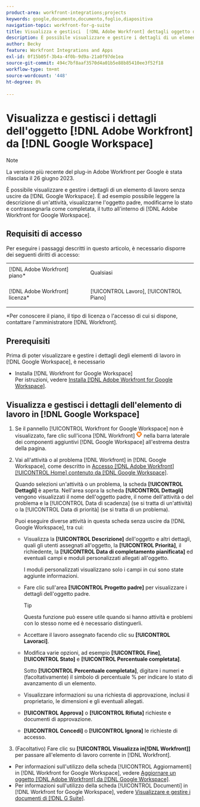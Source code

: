 ```yaml
---
product-area: workfront-integrations;projects
keywords: google,documento,documento,foglio,diapositiva
navigation-topic: workfront-for-g-suite
title: Visualizza e gestisci  [!DNL Adobe Workfront] dettagli oggetto da Google Workspace
description: È possibile visualizzare e gestire i dettagli di un elemento di lavoro senza uscire da Google Workspace. Ad esempio, è possibile leggere la descrizione di un'attività, visualizzarne l'oggetto padre, modificarne lo stato e contrassegnarla come completata, il tutto all'interno di [!DNL Adobe Workfront] per Google Workspace.
author: Becky
feature: Workfront Integrations and Apps
exl-id: 0f15b05f-3b4a-4f0b-9d9a-21a0f97de1ea
source-git-commit: 494c7bf8aaf3570d4a01b5e88b85410ee3f52f18
workflow-type: tm+mt
source-wordcount: '448'
ht-degree: 0%

---
```


# Visualizza e gestisci i dettagli dell&#39;oggetto [!DNL Adobe Workfront] da [!DNL Google Workspace]

>[!NOTE]
>
>La versione più recente del plug-in Adobe Workfront per Google è stata rilasciata il 26 giugno 2023.

È possibile visualizzare e gestire i dettagli di un elemento di lavoro senza uscire da [!DNL Google Workspace]. È ad esempio possibile leggere la descrizione di un&#39;attività, visualizzarne l&#39;oggetto padre, modificarne lo stato e contrassegnarla come completata, il tutto all&#39;interno di [!DNL Adobe Workfront for Google Workspace].

## Requisiti di accesso

Per eseguire i passaggi descritti in questo articolo, è necessario disporre dei seguenti diritti di accesso:

<table style="table-layout:auto"> 
 <col> 
 <col> 
 <tbody> 
  <tr> 
   <td role="rowheader">[!DNL Adobe Workfront] piano*</td> 
   <td> <p>Qualsiasi</p> </td> 
  </tr> 
  <tr> 
   <td role="rowheader">[!DNL Adobe Workfront] licenza*</td> 
   <td> <p>[!UICONTROL Lavoro], [!UICONTROL Piano]</p> </td> 
  </tr> 
</tbody> 
</table>

&#42;Per conoscere il piano, il tipo di licenza o l&#39;accesso di cui si dispone, contattare l&#39;amministratore [!DNL Workfront].

## Prerequisiti

Prima di poter visualizzare e gestire i dettagli degli elementi di lavoro in [!DNL Google Workspace], è necessario

* Installa [!DNL Workfront for Google Workspace]\
   Per istruzioni, vedere [Installa [!DNL Adobe Workfront for Google Workspace]](../../workfront-integrations-and-apps/workfront-for-g-suite/install-workfront-for-gsuite.md).

## Visualizza e gestisci i dettagli dell&#39;elemento di lavoro in [!DNL Google Workspace]

1. Se il pannello [!UICONTROL Workfront for Google Workspace] non è visualizzato, fare clic sull&#39;icona [!DNL Workfront] ![icona Workfront](assets/wf-lion-icon.png) nella barra laterale dei componenti aggiuntivi [!DNL Google Workspace] all&#39;estrema destra della pagina.
1. Vai all&#39;attività o al problema [!DNL Workfront] in [!DNL Google Workspace], come descritto in [Accesso [!DNL Adobe Workfront] [!UICONTROL Home] contenuto da [!DNL Google Workspace]](../../workfront-integrations-and-apps/workfront-for-g-suite/access-wf-home-content-from-g-suite.md).

   Quando selezioni un&#39;attività o un problema, la scheda **[!UICONTROL Dettagli]** è aperta. Nell&#39;area sopra la scheda **[!UICONTROL Dettagli]** vengono visualizzati il nome dell&#39;oggetto padre, il nome dell&#39;attività o del problema e la [!UICONTROL Data di scadenza] (se si tratta di un&#39;attività) o la [!UICONTROL Data di priorità] (se si tratta di un problema).


   Puoi eseguire diverse attività in questa scheda senza uscire da [!DNL Google Workspace], tra cui:

   * Visualizza la **[!UICONTROL Descrizione]** dell&#39;oggetto e altri dettagli, quali gli utenti assegnati all&#39;oggetto, la **[!UICONTROL Priorità]**, il richiedente, la **[!UICONTROL Data di completamento pianificata]** ed eventuali campi e moduli personalizzati allegati all&#39;oggetto.

     I moduli personalizzati visualizzano solo i campi in cui sono state aggiunte informazioni.

   * Fare clic sull&#39;area **[!UICONTROL Progetto padre]** per visualizzare i dettagli dell&#39;oggetto padre.

     >[!TIP]
     >
     >Questa funzione può essere utile quando si hanno attività e problemi con lo stesso nome ed è necessario distinguerli.

   * Accettare il lavoro assegnato facendo clic su **[!UICONTROL Lavoraci]**.
   * Modifica varie opzioni, ad esempio **[!UICONTROL Fine]**, **[!UICONTROL Stato]** e **[!UICONTROL Percentuale completata]**.

     Sotto **[!UICONTROL Percentuale completata]**, digitare i numeri e (facoltativamente) il simbolo di percentuale % per indicare lo stato di avanzamento di un elemento.
   * Visualizzare informazioni su una richiesta di approvazione, inclusi il proprietario, le dimensioni e gli eventuali allegati.
   * **[!UICONTROL Approva]** o **[!UICONTROL Rifiuta]** richieste e documenti di approvazione.

   * **[!UICONTROL Concedi]** o **[!UICONTROL Ignora]** le richieste di accesso.

1. (Facoltativo) Fare clic su **[!UICONTROL Visualizza in[!DNL Workfront]]** per passare all&#39;elemento di lavoro corrente in [!DNL Workfront].

* Per informazioni sull&#39;utilizzo della scheda [!UICONTROL Aggiornamenti] in [!DNL Workfront for Google Workspace], vedere [Aggiornare un oggetto [!DNL Adobe Workfront] da [!DNL Google Workspace]](../../workfront-integrations-and-apps/workfront-for-g-suite/update-a-workfront-object-in-gsuite.md).
* Per informazioni sull&#39;utilizzo della scheda [!UICONTROL Documenti] in [!DNL Workfront for Google Workspace], vedere [Visualizzare e gestire i documenti di [!DNL G Suite]](../../workfront-integrations-and-apps/workfront-for-g-suite/view-and-manage-documents-in-gsuite.md).
